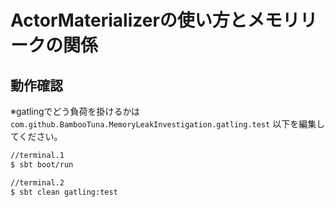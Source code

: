 # ActorMaterializerの使い方とメモリリークの関係

## 動作確認
※gatlingでどう負荷を掛けるかは`com.github.BambooTuna.MemoryLeakInvestigation.gatling.test`
以下を編集してください。

```bash
//terminal.1
$ sbt boot/run

//terminal.2
$ sbt clean gatling:test
```